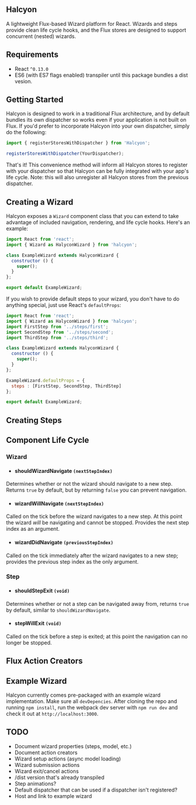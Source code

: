 Halcyon
-------
A lightweight Flux-based Wizard platform for React. Wizards and steps provide clean life cycle hooks, and the Flux stores are designed to support concurrent (nested) wizards.

Requirements
------------
* React `^0.13.0`
* ES6 (with ES7 flags enabled) transpiler until this package bundles a dist vesion.

Getting Started
---------------
Halcyon is designed to work in a traditional Flux architecture, and by default bundles its own dispatcher so works even if your application is not built on Flux. If you'd prefer to incorporate Halcyon into your own dispatcher, simply do the following:

```js
import { registerStoresWithDispatcher } from 'Halcyon';

registerStoresWithDispatcher(YourDispatcher);
```

That's it! This convenience method will inform all Halcyon stores to register with your dispatcher so that Halcyon can be fully integrated with your app's life cycle. Note: this will also unregister all Halcyon stores from the previous dispatcher.

Creating a Wizard
-----------------
Halcyon exposes a `Wizard` component class that you can extend to take advantage of included navigation, rendering, and life cycle hooks. Here's an example:

```js
import React from 'react';
import { Wizard as HalyconWizard } from 'halcyon';

class ExampleWizard extends HalyconWizard {
  constructor () {
    super();
  }
};

export default ExampleWizard;
```

If you wish to provide default steps to your wizard, you don't have to do anything special, just use React's `defaultProps`:

```js
import React from 'react';
import { Wizard as HalyconWizard } from 'halcyon';
import FirstStep from '../steps/first';
import SecondStep from '../steps/second';
import ThirdStep from '../steps/third';

class ExampleWizard extends HalyconWizard {
  constructor () {
    super();
  }
};

ExampleWizard.defaultProps = {
  steps : [FirstStep, SecondStep, ThirdStep]
};

export default ExampleWizard;
```

Creating Steps
--------------

Component Life Cycle
--------------------

### Wizard

* #### shouldWizardNavigate `(nextStepIndex)`
Determines whether or not the wizard should navigate to a new step. Returns `true` by default, but by returning `false` you can prevent navigation.

* #### wizardWillNavigate `(nextStepIndex)`
Called on the tick before the wizard navigates to a new step. At this point the wizard _will_ be navigating and cannot be stopped. Provides the next step index as an argument.

* #### wizardDidNavigate `(previousStepIndex)`
Called on the tick immediately after the wizard navigates to a new step; provides the previous step index as the only argument.

### Step
* #### shouldStepExit `(void)`
Determines whether or not a step can be navigated away from, returns `true` by default, similar to `shouldWizardNavigate`.

* #### stepWillExit `(void)`
Called on the tick before a step is exited; at this point the navigation can no longer be stopped.

Flux Action Creators
--------------------

Example Wizard
--------------
Halcyon currently comes pre-packaged with an example wizard implementation. Make sure all `devDepencies`. After cloning the repo and running `npm install`, run the webpack dev server with `npm run dev` and check it out at `http://localhost:3000`.

TODO
----
* Document wizard properties (steps, model, etc.)
* Document action creators
* Wizard setup actions (async model loading)
* Wizard submission actions
* Wizard exit/cancel actions
* /dist version that's already transpiled
* Step animations?
* Default dispatcher that can be used if a dispatcher isn't registered?
* Host and link to example wizard
